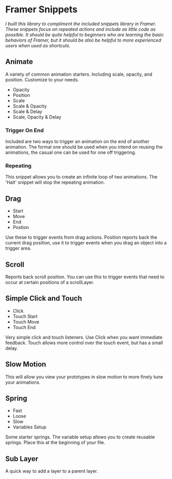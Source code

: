# Framer Snippets

*I built this library to compliment the included snippets library in Framer. These snippets focus on repeated actions and include as little code as possible. It should be quite helpful to beginners who are learning the basic behaviors of Framer, but it should be also be helpful to more experienced users when used as shortcuts.*

## Animate

A variety of common animation starters. Including scale, opacity, and position. Customize to your needs.

- Opacity
- Position
- Scale
- Scale & Opacity
- Scale & Delay
- Scale, Opacity & Delay

### Trigger On End

Included are two ways to trigger an animation on the end of another animation. The formal one should be used when you intend on reusing the animations, the casual one can be used for one off triggering.

### Repeating

This snippet allows you to create an infinite loop of two animations. The 'Halt' snippet will stop the repeating animation.

## Drag

- Start
- Move
- End
- Postion

Use these to trigger events from drag actions. Position reports back the current drag position, use it to trigger events when you drag an object into a trigger area.

## Scroll

Reports back scroll position. You can use this to trigger events that need to occur at certain positions of a scrollLayer.

## Simple Click and Touch

- Click
- Touch Start
- Touch Move
- Touch End

Very simple click and touch listeners. Use Click when you want immediate feedback. Touch allows more control over the touch event, but has a small delay.

## Slow Motion

This will allow you view your prototypes in slow motion to more finely tune your animations.

## Spring

- Fast
- Loose
- Slow
- Variables Setup

Some starter springs. The variable setup allows you to create reusable springs. Place this at the beginning of your file.

## Sub Layer

A quick way to add a layer to a parent layer.
